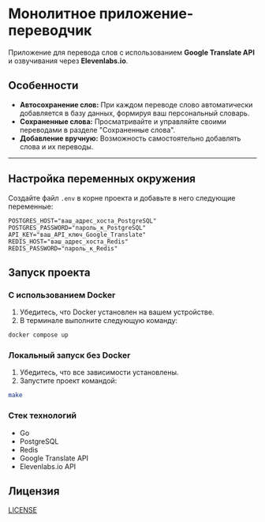 # Монолитное приложение-переводчик

Приложение для перевода слов с использованием **Google Translate API** и озвучивания через **Elevenlabs.io**.

## Особенности
- **Автосохранение слов:** При каждом переводе слово автоматически добавляется в базу данных, формируя ваш персональный словарь.
- **Сохраненные слова:** Просматривайте и управляйте своими переводами в разделе "Сохраненные слова".
- **Добавление вручную:** Возможность самостоятельно добавлять слова и их переводы.

---

## Настройка переменных окружения

Создайте файл `.env` в корне проекта и добавьте в него следующие переменные:

```env
POSTGRES_HOST="ваш_адрес_хоста_PostgreSQL"
POSTGRES_PASSWORD="пароль_к_PostgreSQL"
API_KEY="ваш_API_ключ_Google_Translate"
REDIS_HOST="ваш_адрес_хоста_Redis"
REDIS_PASSWORD="пароль_к_Redis"
```

## Запуск проекта

### С использованием Docker

1. Убедитесь, что Docker установлен на вашем устройстве.
2. В терминале выполните следующую команду:
```bash
docker compose up
```

### Локальный запуск без Docker
1. Убедитесь, что все зависимости установлены.
2. Запустите проект командой:
```bash
make
```

### Стек технологий
- Go
- PostgreSQL
- Redis
- Google Translate API
- Elevenlabs.io API

## Лицензия
[LICENSE](./LICENSE) 